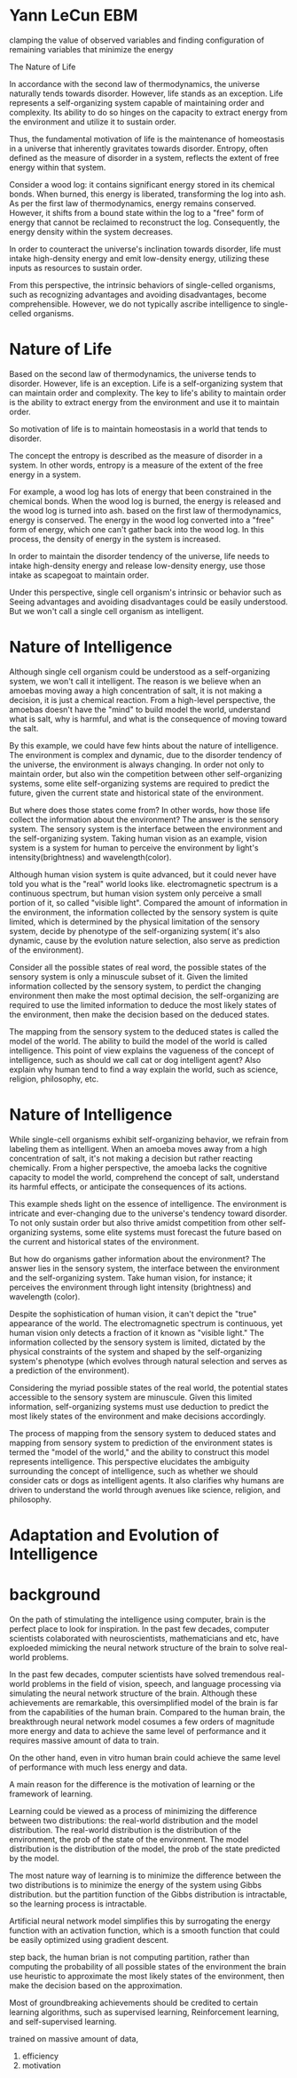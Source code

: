# Yann LeCun EBM
clamping the value of observed variables and finding configuration of remaining variables that minimize the energy


The Nature of Life

In accordance with the second law of thermodynamics, the universe naturally tends towards disorder. However, 
life stands as an exception. Life represents a self-organizing system capable of maintaining order and complexity. 
Its ability to do so hinges on the capacity to extract energy from the environment and utilize it to sustain order.

Thus, the fundamental motivation of life is the maintenance of homeostasis in a universe that inherently gravitates 
towards disorder. Entropy, often defined as the measure of disorder in a system, reflects the extent of free energy 
within that system.

Consider a wood log: it contains significant energy stored in its chemical bonds. When burned, this energy is liberated, 
transforming the log into ash. As per the first law of thermodynamics, energy remains conserved. However, it shifts 
from a bound state within the log to a "free" form of energy that cannot be reclaimed to reconstruct the log. 
Consequently, the energy density within the system decreases.

In order to counteract the universe's inclination towards disorder, life must intake high-density energy and emit 
low-density energy, utilizing these inputs as resources to sustain order.

From this perspective, the intrinsic behaviors of single-celled organisms, such as recognizing advantages and avoiding 
disadvantages, become comprehensible. However, we do not typically ascribe intelligence to single-celled organisms.

# Nature of Life
Based on the second law of thermodynamics, the universe tends to disorder. 
However, life is an exception. Life is a self-organizing system that can maintain order and complexity.
The key to life's ability to maintain order is the ability to extract energy from the environment and use it to maintain order.

So motivation of life is to maintain homeostasis in a world that tends to disorder.

The concept the entropy is described as the measure of disorder in a system. In other words, entropy is a measure  of the extent
of the free energy in a system. 

For example, a wood log has lots of energy that been constrained in the chemical bonds. When the wood log is burned, the energy is released and the wood log is turned into ash.
based on the first law of thermodynamics, energy is conserved. The energy in the wood log converted into a "free" form of energy, which one can't gather back into the wood log.
In this process, the density of energy in the system is increased.

In order to maintain the disorder tendency of the universe, life needs to intake high-density energy and release low-density energy, use those intake as scapegoat to maintain order.

Under this perspective, single cell organism's intrinsic or behavior such as Seeing advantages and avoiding disadvantages  could be easily understood. 
But we won't call a single cell organism as intelligent.

# Nature of Intelligence
Although single cell organism could be understood as a self-organizing system, we won't call it intelligent.
The reason is we believe when an amoebas moving away a high concentration of salt, it is not making a decision, it is just a chemical reaction.
From a high-level perspective, the amoebas doesn't have the "mind" to build model the world, understand what is salt, why is harmful, and what is the consequence of moving toward the salt.

By this example, we could have few hints about the nature of intelligence.
The environment is complex and dynamic, due to the disorder tendency of the universe, the environment is always changing.
In order not only to maintain order, but also win the competition between other self-organizing systems, some elite self-organizing systems are
required to predict the future, given the current state and historical state of the environment.

But where does those states come from? In other words, how those life collect the information about the environment?
The answer is the sensory system. The sensory system is the interface between the environment and the self-organizing system.
Taking human vision as an example, vision system is a system for human to perceive the environment by light's intensity(brightness) and wavelength(color).

Although human vision system is quite advanced, but it could never have told you what is the "real" world looks like.
electromagnetic spectrum is a continuous spectrum, but human vision system only perceive a small portion of it, so called "visible light".
Compared the amount of information in the environment, the information collected by the sensory system is quite limited, which is determined by the physical limitation of the sensory system, 
decide by phenotype of the self-organizing system( it's also dynamic, cause by the evolution nature selection, also serve as prediction of the environment).

Consider all the possible states of real word, the possible states of the sensory system is only a minuscule subset of it.
Given the limited information collected by the sensory system, to perdict the changing environment then make the most optimal decision, 
the self-organizing are required to use the limited information to deduce the most likely states of the environment, then make the decision based on the deduced states.

The mapping from the sensory system to the deduced states is called the model of the world.
The ability to build the model of the world is called intelligence.
This point of view explains the vagueness of the concept of intelligence, such as should we call cat or dog intelligent agent?
Also explain why human tend to find a way explain the world, such as science, religion, philosophy, etc.



# Nature of Intelligence
While single-cell organisms exhibit self-organizing behavior, we refrain from labeling them as intelligent. 
When an amoeba moves away from a high concentration of salt, it's not making a decision but rather reacting chemically. 
From a higher perspective, the amoeba lacks the cognitive capacity to model the world, comprehend the concept of salt, 
understand its harmful effects, or anticipate the consequences of its actions.

This example sheds light on the essence of intelligence. The environment is intricate and ever-changing due to the 
universe's tendency toward disorder. To not only sustain order but also thrive amidst competition from other 
self-organizing systems, some elite systems must forecast the future based on the current and historical states of 
the environment.

But how do organisms gather information about the environment? The answer lies in the sensory system, the interface 
between the environment and the self-organizing system. Take human vision, for instance; it perceives the environment
through light intensity (brightness) and wavelength (color).

Despite the sophistication of human vision, it can't depict the "true" appearance of the world. The electromagnetic 
spectrum is continuous, yet human vision only detects a fraction of it known as "visible light." The information 
collected by the sensory system is limited, dictated by the physical constraints of the system and shaped by the 
self-organizing system's phenotype (which evolves through natural selection and serves as a prediction of the 
environment).

Considering the myriad possible states of the real world, the potential states accessible to the sensory system are 
minuscule. Given this limited information, self-organizing systems must use deduction to predict the most likely states 
of the environment and make decisions accordingly.

The process of mapping from the sensory system to deduced states and mapping from sensory system to prediction of the 
environment states is termed the "model of the world," and the ability to construct this model represents intelligence. 
This perspective elucidates the ambiguity surrounding the concept of intelligence, such as whether we should consider 
cats or dogs as intelligent agents. It also clarifies why humans are driven to understand the world through avenues like science, religion, and philosophy.

# Adaptation and Evolution of Intelligence



# background
On the path of stimulating the intelligence using computer, brain is the perfect place to look for inspiration. 
In the past few decades, computer scientists colaborated with neuroscientists, mathematicians and etc, have exploeded 
mimicking the neural network structure of the brain to solve real-world problems.

In the past few decades, computer scientists have solved tremendous real-world problems in the field of vision, speech, 
and language processing via simulating the neural network structure of the brain.
Although these achievements are remarkable, this oversimplified model of the brain is far from the capabilities of the
human brain. Compared to the human brain, the breakthrough neural network model cosumes a few orders of magnitude more
energy and data to achieve the same level of performance and it requires massive amount of data to train.

On the other hand, even in vitro human brain could achieve the same level of performance with much less energy and data.

A main reason for the difference is the motivation of learning or the framework of learning.

Learning could be viewed as a process of minimizing the difference between two distributions: the real-world distribution
and the model distribution. 
The real-world distribution is the distribution of the environment, the prob of the state of the environment. 
The model distribution is the distribution of the model, the prob of the state predicted by the model.

The most nature way of learning is to minimize the difference between the two distributions is to minimize the energy of the system using 
Gibbs distribution.
but the partition function of the Gibbs distribution is intractable, so the learning process is intractable.

Artificial neural network model simplifies this by surrogating the energy function with an activation function,
which is a smooth function that could be easily optimized using gradient descent. 

step back, the human brian is not computing partition, rather than computing the probability of all possible states of the environment
the brain use heuristic to approximate the most likely states of the environment, then make the decision based on the approximation.











Most of groundbreaking achievements should be credited to certain learning algorithms, such as supervised learning,
Reinforcement learning, and self-supervised learning. 



trained on massive amount of data, 




1. efficiency
2. motivation














